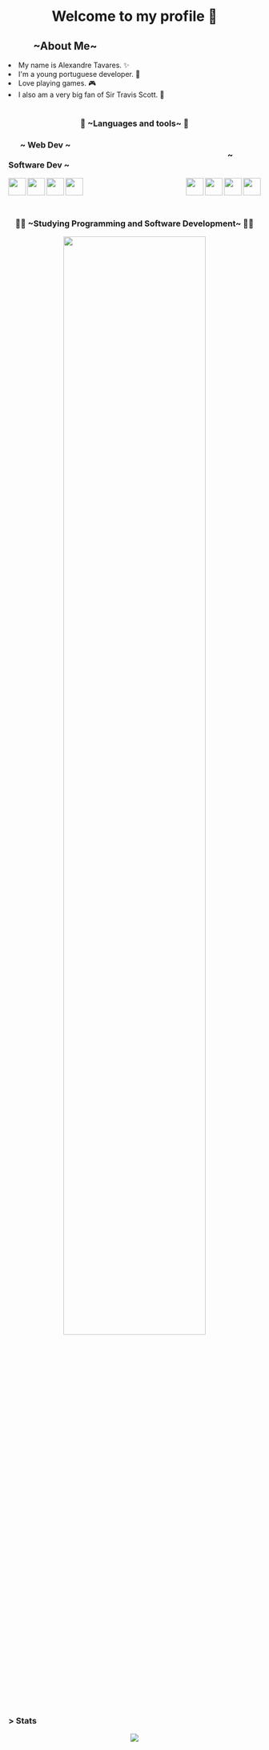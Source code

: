  <h1 align="center">Welcome to my profile 📃 </h1>
 <h2><b>&nbsp&nbsp&nbsp&nbsp&nbsp&nbsp&nbsp&nbsp&nbsp ~About Me~ </b></h2>
 <li>My name is Alexandre Tavares. ✨</li>
 <li>I'm a young portuguese developer. 🧷</li>
 <li>Love playing games. 🎮</li>
 <li>I also am a very big fan of Sir Travis Scott. 🌵</li>
 <h1>
 <h3 align="center"> 🔧 ~Languages and tools~ 🔧</h3>
 <div float="left">
   <h3 align="left">
    <b>&nbsp&nbsp&nbsp&nbsp&nbsp ~ Web Dev ~ </b>
    <b>&nbsp&nbsp&nbsp&nbsp&nbsp&nbsp&nbsp&nbsp&nbsp&nbsp&nbsp&nbsp&nbsp&nbsp&nbsp&nbsp&nbsp&nbsp&nbsp&nbsp&nbsp&nbsp&nbsp&nbsp&nbsp&nbsp&nbsp&nbsp&nbsp&nbsp&nbsp&nbsp&nbsp&nbsp&nbsp&nbsp&nbsp&nbsp&nbsp&nbsp&nbsp&nbsp&nbsp&nbsp&nbsp&nbsp&nbsp&nbsp&nbsp&nbsp&nbsp&nbsp&nbsp&nbsp&nbsp&nbsp&nbsp&nbsp&nbsp&nbsp&nbsp&nbsp&nbsp&nbsp&nbsp&nbsp&nbsp&nbsp&nbsp&nbsp&nbsp&nbsp&nbsp&nbsp&nbsp&nbsp&nbsp&nbsp&nbsp&nbsp&nbsp&nbsp&nbsp&nbsp&nbsp&nbsp&nbsp&nbsp&nbsp&nbsp&nbsp&nbsp&nbsp&nbsp&nbsp&nbsp&nbsp&nbsp&nbsp&nbsp&nbsp&nbsp&nbsp&nbsp&nbsp&nbsp&nbsp&nbsp&nbsp&nbsp&nbsp&nbsp
     ~ Software Dev ~ 
    </b>
  </h3>
 <p>
  <img align="left" src="https://cdn.jsdelivr.net/npm/programming-languages-logos/src/html/html.png" height="35">
  <img align="left" src="https://cdn.jsdelivr.net/npm/programming-languages-logos/src/css/css.png" height="35">
  <img align="left" src="https://cdn.jsdelivr.net/npm/programming-languages-logos/src/javascript/javascript.png" height="35">
  <img align="left" src="https://cdn.jsdelivr.net/npm/programming-languages-logos/src/php/php.png" height="35">
  <img align="right" src="https://cdn.jsdelivr.net/npm/programming-languages-logos/src/lua/lua.png" height="35">
  <img align="right" src="https://cdn.jsdelivr.net/npm/programming-languages-logos/src/java/java.png" height="35">
  <img align="right" src="https://cdn.jsdelivr.net/npm/programming-languages-logos/src/cpp/cpp.png" height="35">
  <img align="right" src="https://cdn.jsdelivr.net/npm/programming-languages-logos/src/csharp/csharp.png" height="35">
 </p>
 </div>
 <br>
 <br>
 <br>
 <h2></h2>
 <h3 align="center">👨‍💻 ~Studying Programming and Software Development~ 👨‍💻</h3>
 <p align="center">
  <img src="https://github.com/TheRedCandyy/portfolio/blob/main/images/trippy_wow.gif" width="75%">
 </p>
 <h2></h2>
 <h3>> Stats </h3>
 <p align="center">
  <img src="https://github-readme-stats.vercel.app/api/top-langs/?username=TheRedCandyy&layout=compact&theme=dracula">
 </p>
 <h2></h2>
